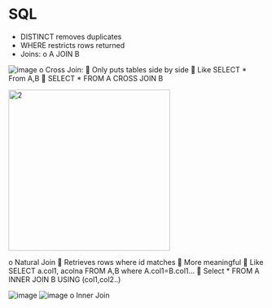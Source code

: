 # SQL


-	DISTINCT removes duplicates
-	WHERE restricts rows returned
-	Joins:
o	A JOIN B

![image](https://user-images.githubusercontent.com/78076248/115145578-8f7c9100-a052-11eb-8cf0-90a889ab92c6.png)
o	Cross Join:
	Only puts tables side by side
	Like SELECT * From A,B
	SELECT * FROM A CROSS JOIN B




<img width="317" alt="2" src="https://user-images.githubusercontent.com/78076248/115145601-b044e680-a052-11eb-9c6a-6ea462b3eacc.PNG">

o	Natural Join
	Retrieves rows where id matches
	More meaningful
	Like SELECT a.col1, acolna FROM A,B where A.col1=B.col1…
	Select * FROM A INNER JOIN B USING (col1,col2..)



![image](https://user-images.githubusercontent.com/78076248/115145642-da96a400-a052-11eb-80ad-98356ea886bb.png)
![image](https://user-images.githubusercontent.com/78076248/115145659-f00bce00-a052-11eb-98f0-06f15f6567e7.png)
o	Inner Join
 
